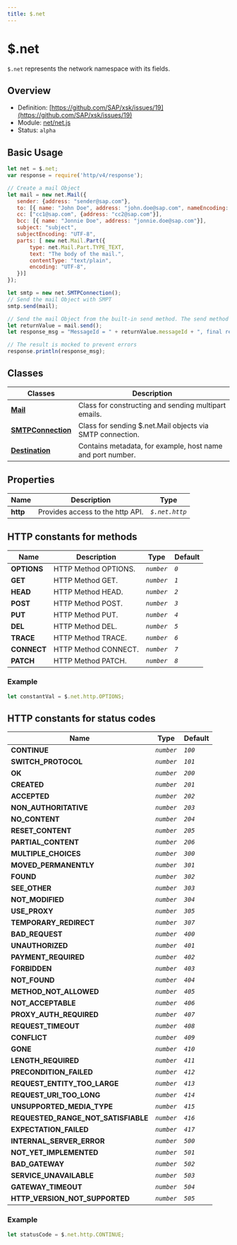 ```yaml
---
title: $.net
---
```


$.net
===

`$.net` represents the network namespace with its fields.

## Overview

- Definition: [https://github.com/SAP/xsk/issues/19](https://github.com/SAP/xsk/issues/19)
- Module: [net/net.js](https://github.com/SAP/xsk/tree/main/modules/api/api-xsjs/src/main/resources/xsk/net/net.js)
- Status: `alpha`

## Basic Usage

```javascript
let net = $.net;
var response = require('http/v4/response');

// Create a mail Object
let mail = new net.Mail({
   sender: {address: "sender@sap.com"},
   to: [{ name: "John Doe", address: "john.doe@sap.com", nameEncoding: "US-ASCII"}, {name: "Jane Doe", address: "jane.doe@sap.com"}],
   cc: ["cc1@sap.com", {address: "cc2@sap.com"}],
   bcc: [{ name: "Jonnie Doe", address: "jonnie.doe@sap.com"}],
   subject: "subject",
   subjectEncoding: "UTF-8",
   parts: [ new net.Mail.Part({
       type: net.Mail.Part.TYPE_TEXT,
       text: "The body of the mail.",
       contentType: "text/plain",
       encoding: "UTF-8",
   })]
});

let smtp = new net.SMTPConnection();
// Send the mail Object with SMPT
smtp.send(mail);

// Send the mail Object from the built-in send method. The send method is void in xsk. The response is mocked.
let returnValue = mail.send();
let response_msg = "MessageId = " + returnValue.messageId + ", final reply = " + returnValue.finalReply;

// The result is mocked to prevent errors
response.println(response_msg);
```

## Classes


| Classes                                        | Description                                               |
|------------------------------------------------|-----------------------------------------------------------|
| **[Mail](../$.net.Mail/)**                     | Class for constructing and sending multipart emails.      |
| **[SMTPConnection](../$.net.SMTPConnection/)** | Class for sending $.net.Mail objects via SMTP connection. |
| **[Destination](../$.net.Destination/)**       | Contains metadata, for example, host name and port number.|

## Properties


| Name | Description                      | Type           |
|------|----------------------------------|----------------|
| **http** | Provides access to the http API. | _`$.net.http`_ |

## HTTP constants for methods


| Name       | Description          | Type       | Default |
|------------|----------------------|------------|---------|
| **OPTIONS**| HTTP Method OPTIONS. | _`number`_ | _`0`_   |
| **GET**    | HTTP Method GET.     | _`number`_ | _`1`_   |
| **HEAD**   | HTTP Method HEAD.    | _`number`_ | _`2`_   |
| **POST**   | HTTP Method POST.    | _`number`_ | _`3`_   |
| **PUT**    | HTTP Method PUT.     | _`number`_ | _`4`_   |
| **DEL**    | HTTP Method DEL.     | _`number`_ | _`5`_   |
| **TRACE**  | HTTP Method TRACE.   | _`number`_ | _`6`_   |
| **CONNECT**| HTTP Method CONNECT. | _`number`_ | _`7`_   |
| **PATCH**  | HTTP Method PATCH.   | _`number`_ | _`8`_   |


### Example
```javascript
let constantVal = $.net.http.OPTIONS;
```

## HTTP constants for status codes


| Name                                | Type       | Default |
|-------------------------------------|------------|---------|
| **CONTINUE**                        | _`number`_ | _`100`_ |
| **SWITCH_PROTOCOL**                 | _`number`_ | _`101`_ |
| **OK**                              | _`number`_ | _`200`_ |
| **CREATED**                         | _`number`_ | _`201`_ |
| **ACCEPTED**                        | _`number`_ | _`202`_ |
| **NON_AUTHORITATIVE**               | _`number`_ | _`203`_ |
| **NO_CONTENT**                      | _`number`_ | _`204`_ |
| **RESET_CONTENT**                   | _`number`_ | _`205`_ |
| **PARTIAL_CONTENT**                 | _`number`_ | _`206`_ |
| **MULTIPLE_CHOICES**                | _`number`_ | _`300`_ |
| **MOVED_PERMANENTLY**               | _`number`_ | _`301`_ |
| **FOUND**                           | _`number`_ | _`302`_ |
| **SEE_OTHER**                       | _`number`_ | _`303`_ |
| **NOT_MODIFIED**                    | _`number`_ | _`304`_ |
| **USE_PROXY**                       | _`number`_ | _`305`_ |
| **TEMPORARY_REDIRECT**              | _`number`_ | _`307`_ |
| **BAD_REQUEST**                     | _`number`_ | _`400`_ |
| **UNAUTHORIZED**                    | _`number`_ | _`401`_ |
| **PAYMENT_REQUIRED**                | _`number`_ | _`402`_ |
| **FORBIDDEN**                       | _`number`_ | _`403`_ |
| **NOT_FOUND**                       | _`number`_ | _`404`_ |
| **METHOD_NOT_ALLOWED**              | _`number`_ | _`405`_ |
| **NOT_ACCEPTABLE**                  | _`number`_ | _`406`_ |
| **PROXY_AUTH_REQUIRED**             | _`number`_ | _`407`_ |
| **REQUEST_TIMEOUT**                 | _`number`_ | _`408`_ |
| **CONFLICT**                        | _`number`_ | _`409`_ |
| **GONE**                            | _`number`_ | _`410`_ |
| **LENGTH_REQUIRED**                 | _`number`_ | _`411`_ |
| **PRECONDITION_FAILED**             | _`number`_ | _`412`_ |
| **REQUEST_ENTITY_TOO_LARGE**        | _`number`_ | _`413`_ |
| **REQUEST_URI_TOO_LONG**            | _`number`_ | _`414`_ |
| **UNSUPPORTED_MEDIA_TYPE**          | _`number`_ | _`415`_ |
| **REQUESTED_RANGE_NOT_SATISFIABLE** | _`number`_ | _`416`_ |
| **EXPECTATION_FAILED**              | _`number`_ | _`417`_ |
| **INTERNAL_SERVER_ERROR**           | _`number`_ | _`500`_ |
| **NOT_YET_IMPLEMENTED**             | _`number`_ | _`501`_ |
| **BAD_GATEWAY**                     | _`number`_ | _`502`_ |
| **SERVICE_UNAVAILABLE**             | _`number`_ | _`503`_ |
| **GATEWAY_TIMEOUT**                 | _`number`_ | _`504`_ |
| **HTTP_VERSION_NOT_SUPPORTED**      | _`number`_ | _`505`_ |


### Example
```javascript
let statusCode = $.net.http.CONTINUE;
```